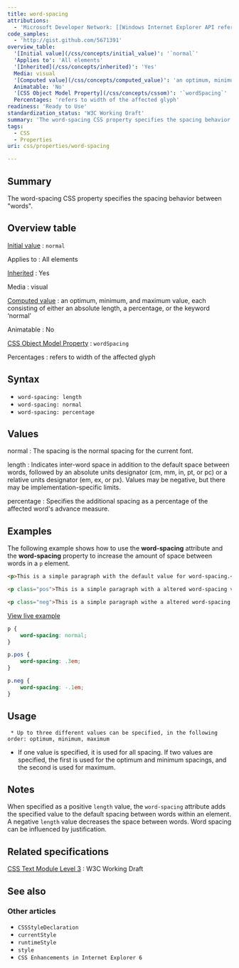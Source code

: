 ```yaml
---
title: word-spacing
attributions:
  - 'Microsoft Developer Network: [[Windows Internet Explorer API reference](http://msdn.microsoft.com/en-us/library/ie/hh828809%28v=vs.85%29.aspx) Article]'
code_samples:
  - 'http://gist.github.com/5671391'
overview_table:
  '[Initial value](/css/concepts/initial_value)': '`normal`'
  'Applies to': 'All elements'
  '[Inherited](/css/concepts/inherited)': 'Yes'
  Media: visual
  '[Computed value](/css/concepts/computed_value)': 'an optimum, minimum, and maximum value, each consisting of either an absolute length, a percentage, or the keyword ‘normal’'
  Animatable: 'No'
  '[CSS Object Model Property](/css/concepts/cssom)': '`wordSpacing`'
  Percentages: 'refers to width of the affected glyph'
readiness: 'Ready to Use'
standardization_status: 'W3C Working Draft'
summary: 'The word-spacing CSS property specifies the spacing behavior between &quot;words&quot;.'
tags:
  - CSS
  - Properties
uri: css/properties/word-spacing

---
```

## <span>Summary</span>

The word-spacing CSS property specifies the spacing behavior between &quot;words&quot;.

## <span>Overview table</span>

[Initial value](/css/concepts/initial_value)
:   `normal`

Applies to
:   All elements

[Inherited](/css/concepts/inherited)
:   Yes

Media
:   visual

[Computed value](/css/concepts/computed_value)
:   an optimum, minimum, and maximum value, each consisting of either an absolute length, a percentage, or the keyword ‘normal’

Animatable
:   No

[CSS Object Model Property](/css/concepts/cssom)
:   `wordSpacing`

Percentages
:   refers to width of the affected glyph

## <span>Syntax</span>

-   `word-spacing: length`
-   `word-spacing: normal`
-   `word-spacing: percentage`

## <span>Values</span>

normal
:   The spacing is the normal spacing for the current font.

length
:   Indicates inter-word space in addition to the default space between words, followed by an absolute units designator (cm, mm, in, pt, or pc) or a relative units designator (em, ex, or px). Values may be negative, but there may be implementation-specific limits.

percentage
:   Specifies the additional spacing as a percentage of the affected word's advance measure.

## <span>Examples</span>

The following example shows how to use the **word-spacing** attribute and the **word-spacing** property to increase the amount of space between words in a `p` element.

``` html
<p>This is a simple paragraph with the default value for word-spacing.</p>

<p class="pos">This is a simple paragraph with a altered word-spacing value by 0.3em.</p>

<p class="neg">This is a simple paragraph withe a altered word-spacing value by -0.1em</p>
```

[View live example](http://code.webplatform.org/gist/5671391)

``` css
p {
    word-spacing: normal;
}

p.pos {
    word-spacing: .3em;
}

p.neg {
    word-spacing: -.1em;
}
```

## <span>Usage</span>

     * Up to three different values can be specified, in the following order: optimum, minimum, maximum

-   If one value is specified, it is used for all spacing. If two values are specified, the first is used for the optimum and minimum spacings, and the second is used for maximum.

## <span>Notes</span>

When specified as a positive `length` value, the `word-spacing` attribute adds the specified value to the default spacing between words within an element. A negative `length` value decreases the space between words. Word spacing can be influenced by justification.

## <span>Related specifications</span>

[CSS Text Module Level 3](http://www.w3.org/TR/css3-text/#word-spacing)
:   W3C Working Draft

## <span>See also</span>

### <span>Other articles</span>

-   `CSSStyleDeclaration`
-   `currentStyle`
-   `runtimeStyle`
-   `style`
-   `CSS Enhancements in Internet Explorer 6`
